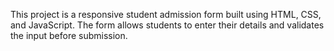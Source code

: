 
This project is a responsive student admission form built using HTML, CSS, and JavaScript. The form allows students to enter their details and validates the input before submission.

